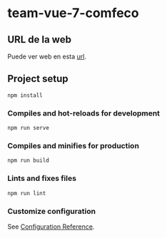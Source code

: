 # team-vue-7-comfeco

## URL de la web 
Puede ver web en esta  [url](https://team-vue-7-comfeco.web.app/).

## 
## Project setup
```
npm install
```

### Compiles and hot-reloads for development
```
npm run serve
```

### Compiles and minifies for production
```
npm run build
```

### Lints and fixes files
```
npm run lint
```

### Customize configuration
See [Configuration Reference](https://cli.vuejs.org/config/).

